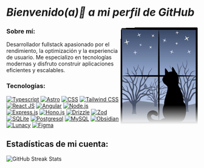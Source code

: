 # **_Bienvenido(a)👋 a mi perfil de GitHub_**

<section>
  <img align="right" width="" height="" src="./cat-1423_256.gif" style="mask-image: linear-gradient(black 80%, transparent);">
  
  <div style=align:"left">
    
  ### Sobre mí:

Desarrollador fullstack apasionado por el rendimiento, la optimización y la experiencia de usuario. Me especializo en tecnologías modernas y disfruto construir aplicaciones eficientes y escalables.

  </div>

### Tecnologías:

[![Typescript][typescript-badge]][typescript-url]
[![Astro][astro-badge]][astro-url]
[![CSS][css-badge]][css-url]
[![Tailwind CSS][tailwind-badge]][tailwind-url]
[![React JS][react-badge]][react-url]
[![Angular][angular-badge]][angular-url]
[![Node.js][node-badge]][node-url]
[![Express.js][express-badge]][express-url]
[![Hono.js][hono-badge]][hono-url]
[![Drizzle][drizzle-badge]][drizzle-url]
[![Zod][zod-badge]][zod-url]
[![SQLite][SQLite-badge]][SQLite-url]
[![Postgresql][postgres-badge]][postgres-url]
[![MySQL][mysql-badge]][mysql-url]
[![Obsidian][obsidian-badge]][obsidian-url]
[![Lunacy][lunacy-badge]][lunacy-url]
[![Figma][figma-badge]][figma-url]

</section>

<h2 style="text-align:left">Estadísticas de mi cuenta:</h2>

<section style="text-align:left">
<img src="https://nirzak-streak-stats.vercel.app/?user=Alex-MRdevV&&card_width=470&theme=aura&locale=es&Type=compact" alt="GitHub Streak Stats"/>
</section>

[Badges junto a las URLS para cualquier tipo de herramientas y tecnologías intercambiables.]: #

[typescript-url]: https://www.typescriptlang.org/
[typescript-badge]: https://img.shields.io/badge/Typescript-007ACC?style=for-the-badge&logo=typescript&logoColor=white&color=352899
[zod-url]: https://zod.dev/
[zod-badge]: https://img.shields.io/badge/zod-F2957d?style=for-the-badge&logo=zod&logoColor=blue
[obsidian-url]: https://obsidian.md/
[obsidian-badge]: https://img.shields.io/badge/Obsidian-%23403d77.svg?style=for-the-badge&logo=obsidian&logoColor=8b12d5

[Badges junto a las URLS para el frontend y diseño.]: #

[astro-url]: https://astro.build/
[astro-badge]: https://img.shields.io/badge/Astro-fff?style=for-the-badge&logo=astro&logoColor=bd303a&color=352563
[tailwind-url]: https://tailwindcss.com/
[tailwind-badge]: https://img.shields.io/badge/Tailwind-ffffff?style=for-the-badge&logo=tailwindcss&logoColor=38bdf8
[css-url]: https:
[css-badge]: https://img.shields.io/badge/css-black?style=for-the-badge&logo=css3&logoColor=white&color=233e81
[react-url]: https://es.react.dev/
[react-badge]: https://shields.io/badge/react-white?style=for-the-badge&logo=react&logoColor=white&color=352563
[angular-url]: https://angular.io/
[angular-badge]: https://img.shields.io/badge/Angular-A232FC?style=for-the-badge&logo=angular&logoColor=EA193D
[lunacy-url]: https://iconos8.es/lunacy
[lunacy-badge]: https://shields.io/badge/Lunacy-179DE9?style=for-the-badge&logo=lunacy&logoColor=white&color=2cc0e4
[figma-url]: https://figma.com/
[figma-badge]: https://img.shields.io/badge/figma-%23F24E1E.svg?style=for-the-badge&logo=figma&logoColor=white

[Badges junto a las URLS para el backend y todo lo no visto por el user final.]: #

[node-url]: https://nodejs.org/en
[node-badge]: https://img.shields.io/badge/node.js-6DA55F?style=for-the-badge&logo=node.js&logoColor=white
[express-url]: https://expressjs.com/
[express-badge]: https://img.shields.io/badge/express.js-%23404d59.svg?style=for-the-badge&logo=express&logoColor=%2361DAFB
[SQLite-url]: https://www.sqlite.org/
[SQLite-badge]: https://img.shields.io/badge/sqlite-%2307405e.svg?style=for-the-badge&logo=sqlite&logoColor=white
[mysql-url]: https://www.mysql.com/
[mysql-badge]: https://img.shields.io/badge/mysql-%3373f.svg?style=for-the-badge&logo=mysql&logoColor=black
[hono-url]: https://honojs.dev/
[hono-badge]: https://img.shields.io/badge/honojs-F2959d?style=for-the-badge&logo=hono&logoColor=red
[postgres-url]: https://www.postgresql.org/
[postgres-badge]: https://img.shields.io/badge/postgres-%23316192.svg?style=for-the-badge&logo=postgresql&logoColor=white
[drizzle-url]: https://orm.drizzle.team/docs/overview
[drizzle-badge]: https://img.shields.io/badge/drizzle-%23403d77.svg?style=for-the-badge&logo=drizzle&logoColor=green
